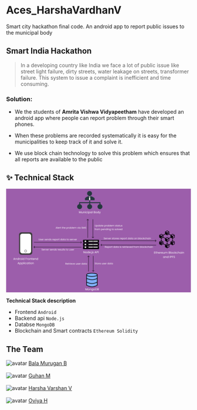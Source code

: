 # Aces_HarshaVardhanV
Smart city hackathon final code. An android app to report public issues to the municipal body

## Smart India Hackathon
> In a developing country like India we face a lot of public issue like street light failure, dirty streets, water leakage on streets, transformer failure. This system to issue a complaint is inefficient and time consuming.

### Solution:
- We the students of **Amrita Vishwa Vidyapeetham** have developed an android app where
people can report problem through their smart phones. 

- When these problems are recorded systematically it is easy for the municipalities to keep
track of it and solve it.

- We use block chain technology to solve this problem which ensures that all reports are
available to the public

## ✨ Technical Stack

<p align="center">
  <img width="800" align="center" src="/images/TechnicalStack.png" alt="demo"/>
</p>

**Technical Stack description**
 - Frontend ``Android``
 - Backend api ``Node.js``
 - Databse ``MongoDB``
 - Blockchain and Smart contracts ``Ethereum Solidity``

## The Team
  <img src="https://avatars.githubusercontent.com/u/59601878?v=4" alt="avatar" height="40" weight="40"> [Bala Murugan B](https://github.com/Bala0422) <br><br>
  <img src="https://avatars.githubusercontent.com/u/34376214?v=4" alt="avatar" height="40" weight="40"> [Guhan M](https://github.com/guhan29) <br><br>
  <img src="https://avatars.githubusercontent.com/u/60909829?v=4" alt="avatar" height="40" weight="40"> [Harsha Varshan V](https://github.com/harsha-vardhan-v) <br><br>
  <img src="https://avatars.githubusercontent.com/u/75216499?v=4" alt="avatar" height="40" weight="40"> [Oviya H](https://github.com/Oviya-H) <br><br>
